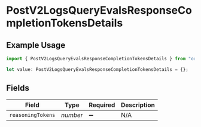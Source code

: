 # PostV2LogsQueryEvalsResponseCompletionTokensDetails

## Example Usage

```typescript
import { PostV2LogsQueryEvalsResponseCompletionTokensDetails } from "orq-poc-typescript-multi-env-version/models/operations";

let value: PostV2LogsQueryEvalsResponseCompletionTokensDetails = {};
```

## Fields

| Field              | Type               | Required           | Description        |
| ------------------ | ------------------ | ------------------ | ------------------ |
| `reasoningTokens`  | *number*           | :heavy_minus_sign: | N/A                |